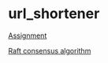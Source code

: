 # url_shortener

[Assignment](https://www.moodle.tum.de/pluginfile.php/4326211/mod_resource/content/1/Tutorial%209.pdf)

[Raft consensus algorithm](https://www.moodle.tum.de/pluginfile.php/4289424/mod_resource/content/1/Lecture%205%20Slides.pdf)
